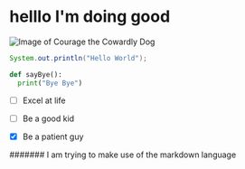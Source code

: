 # helllo I'm doing good








![Image of Courage the Cowardly Dog](https://static.wikia.nocookie.net/courage/images/2/25/Courage.png/revision/latest?cb=20181025034110)



``` java
System.out.println("Hello World");
```

```    python
def sayBye():
  print("Bye Bye")
```




- [ ]   Excel at life
- [ ]   Be a good kid
- [x]   Be a patient guy












####### I am trying to make use of the markdown language
